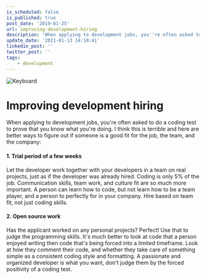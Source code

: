 ```yaml
---
is_scheduled: false
is_published: true
post_date: '2019-01-25'
url: improving-development-hiring
description: 'When applying to development jobs, you''re often asked to do a coding test to prove that you know what you''re doing. I think this is terrible and here are better'
update_date: '2021-01-13 14:18:41'
linkedin_post: ''
twitter_post: ''
tags:
    - development
---
```

![Keyboard](/images/articles/keyboard.jpg)

# Improving development hiring

When applying to development jobs, you're often asked to do a coding test to prove that you know what you're doing. I think this is terrible and here are better ways to figure out if someone is a good fit for the job, the team, and the company:

#### 1. Trial period of a few weeks

Let the developer work together with your developers in a team on real projects, just as if the developer was already hired. Coding is only 5% of the job. Communication skills, team work, and culture fit are so much more important. A person can learn how to code, but not learn how to be a team player, and a person to perfectly for in your company. Hire based on team fit, not just coding skills.

#### 2. Open source work
Has the applicant worked on any personal projects? Perfect! Use that to judge the programming skills. It's much better to look at code that a person enjoyed writing then code that's being forced into a limited timeframe. Look at how they comment their code, and whether they take care of something simple as a consistent coding style and formatting. A passionate and organized developer is what you want, don't judge them by the forced positivity of a coding test.
